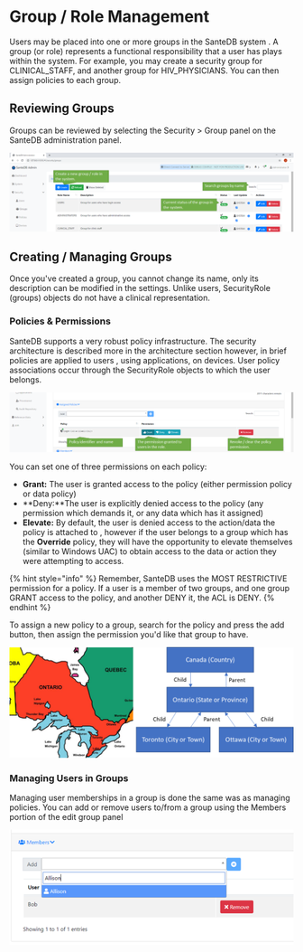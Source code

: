 # Group / Role Management

Users may be placed into one or more groups in the SanteDB system . A group \(or role\) represents a functional responsibility that a user has plays within the system. For example, you may create a security group for CLINICAL\_STAFF, and another group for HIV\_PHYSICIANS. You can then assign policies to each group.

## Reviewing Groups

Groups can be reviewed by selecting the Security &gt; Group panel on the SanteDB administration panel.

![](../../../../.gitbook/assets/image%20%2830%29.png)

## Creating / Managing Groups

Once you've created a group, you cannot change its name, only its description can be modified in the settings. Unlike users, SecurityRole \(groups\) objects do not have a clinical representation.

### Policies & Permissions

SanteDB supports a very robust policy infrastructure. The security architecture is described more in the architecture section however, in brief policies are applied to users , using applications, on devices. User policy associations occur through  the SecurityRole objects to which the user belongs.

![](../../../../.gitbook/assets/image%20%28131%29.png)

You can set one of three permissions on each policy:

* **Grant:** The user is granted access to the policy \(either permission policy or data policy\) 
* **Deny:**The user is explicitly denied access to the policy \(any permission which demands it, or any data which has it assigned\)
* **Elevate:** By default, the user is denied access to the action/data the policy is attached to , however if the user belongs to a group which has the **Override** policy, they will have the opportunity to elevate themselves \(similar to Windows UAC\) to obtain access to the data or action they were attempting to access.

{% hint style="info" %}
Remember, SanteDB uses the MOST RESTRICTIVE permission for a policy. If a user is a member of two groups, and one group GRANT access to the policy, and another DENY it, the ACL is DENY.
{% endhint %}

To assign a new policy to a group, search for the policy and press the add button, then assign the permission you'd like that group to have.

![](../../../../.gitbook/assets/image%20%2825%29.png)

### Managing Users in Groups

Managing user memberships in a group is done the same was as managing policies. You can add or remove users to/from a group using the Members portion of the edit group panel

![](../../../../.gitbook/assets/image%20%2898%29.png)



